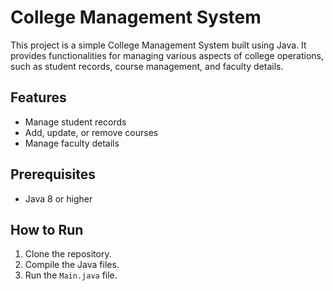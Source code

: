 # College Management System

This project is a simple College Management System built using Java. It provides functionalities for managing various aspects of college operations, such as student records, course management, and faculty details. 

## Features
- Manage student records
- Add, update, or remove courses
- Manage faculty details

## Prerequisites
- Java 8 or higher

## How to Run
1. Clone the repository.
2. Compile the Java files.
3. Run the `Main.java` file.
